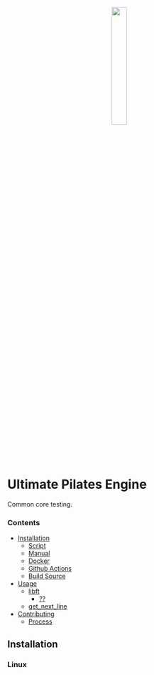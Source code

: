 <p align="center">
  <img width="26%" src="https://user-images.githubusercontent.com/22690219/119376318-78ba0180-bcc4-11eb-8160-2330db32af6b.png" />
</p>
 
# Ultimate Pilates Engine
Common core testing.

### Contents

- [Installation](#installation)
	- [Script](#linux)
	- [Manual](#linux)
	- [Docker](#linux)
	- [Github Actions](#linux)
	- [Build Source](#linux)
- [Usage](#installation)
	- [libft](#linux)
		- [??](#linux)
	- [get_next_line](#linux)
- [Contributing](#installation)
	- [Process](#linux)

## Installation

### Linux
